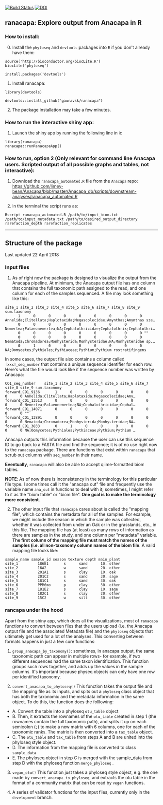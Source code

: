 [![Build Status](https://travis-ci.org/gauravsk/ranacapa.svg?branch=master)](https://travis-ci.org/gauravsk/ranacapa)     [![DOI](https://zenodo.org/badge/117275741.svg)](https://zenodo.org/badge/latestdoi/117275741)



## ranacapa: Explore output from Anacapa in R

### How to install:

0. Install the `phyloseq` and `devtools` packages into `R` if you don't already have them:  
```
source('http://bioconductor.org/biocLite.R')
biocLite('phyloseq')

install.packages('devtools')
```

1. Install ranacapa:
```
library(devtools)

devtools::install_github("gauravsk/ranacapa")
```

2. The package installation may take a few minutes.


### How to run the interactive shiny app:
1. Launch the shiny app by running the following line in `R`:

```
library(ranacapa)
ranacapa::runRanacapaApp()
```


### How to run, option 2 (Only relevant for command line Anacapa users. Scripted output of all possible graphs and tables, not interactive):
1. Download the `ranacapa_automated.R` file from the `Anacapa` repo: https://github.com/limey-bean/Anacapa/blob/master/Anacapa_db/scripts/downstream-analyses/ranacapa_automated.R

2. In the terminal the script runs as:

```
Rscript ranacapa_automated.R /path/to/input_biom.txt /path/to/input_metadata.txt /path/to/desired_output_directory rarefaction_depth rarefaction_replicates
```


------------------------

## Structure of the package  


Last updated 22 April 2018

### Input files

1. As of right now the package is designed to visualize the output from the Anacapa pipeline. At minimum, the Anacapa output file has one column that contains the full taxonomic path assigned to the read, and one column for each of the samples sequenced. A file may look something like this:

```
site_1 site_2 site_3 site_4 site_5 site_6 site_7 site_8 site_9 sum.taxonomy                                                         
      1      0      0      0      0      0      0      0      0 Annelida;Clitellata;Haplotaxida;Megascolecidae;Amynthas;Amynthas sze…
      0      0      0      0      0      0      0      0      0 Nemertea;Palaeonemertea;NA;Cephalothricidae;Cephalothrix;Cephalothri…
      0      0      0      0      0      0      0      0      0 ""                                                                   
      0      0      0      0      0      0      0      0      0 Nematoda;Chromadorea;Monhysterida;Monhysteridae;NA;Monhysteridae sp.…
      0      1      0      0      0      0      0      0      0 NA;Oomycetes;Pythiales;Pythiaceae;Pythium;Pythium rostratifingens    
```

In some cases, the output file also contains a column called `[xxx]_seq_number` that contains a unique sequence identifier for each row. Here's what the file would look like if the sequence number was written by Anacapa:

```
CO1_seq_number    site_1 site_2 site_3 site_4 site_5 site_6 site_7 site_8 site_9 sum.taxonomy                                       
forward_CO1_9136       1      0      0      0      0      0      0      0      0 Annelida;Clitellata;Haplotaxida;Megascolecidae;Amy…
forward_CO1_13513      0      0      0      0      0      0      0      0      0 Nemertea;Palaeonemertea;NA;Cephalothricidae;Cephal…
forward_CO1_14071      0      0      0      0      0      0      0      0      0 ""                                                 
forward_CO1_13891      0      0      0      0      0      0      0      0      0 Nematoda;Chromadorea;Monhysterida;Monhysteridae;NA…
forward_CO1_3833       0      1      0      0      0      0      0      0      0 NA;Oomycetes;Pythiales;Pythiaceae;Pythium;Pythium …
```

Anacapa outputs this information because the user can use this sequence ID to go back to a FASTA file and find the sequence; it is of no use right now to the `ranacapa` package. There are functions that exist within `ranacapa` that scrub out columns with `seq_number` in their name.

**Eventually**, `ranacapa` will also be able to accept qiime-formatted biom tables. 

**NOTE**: As of now there is inconsistency in the terminology for this particular file type. I some times call it the "anacapa out" file and frequently use the variable name `ana_out` in functions to deal with it; sometimes, I might refer to it as the "biom table" or "biom file". **One goal is to make the terminology more consistent**.  

2. The other input file that `ranacapa` cares about is called the "mapping file", which contains the metadata for all of the samples. For example, we might include the season in which the sample was collected, whether it was collected from under an Oak or in the grasslands, etc., in this file. The mapping file has (at least) as many rows of information as there are samples in the study, and one column per "metadata" variable. **The first column of the mapping file must match the names of the samples (i.e. all non-taxonomy column names of the biom file**. A valid mapping file looks like:

```
sample_name sample_id season texture depth main_plant
site_1         186B1       s      sand      10. other     
site_2         16A2        w      sand      20. other     
site_3         201A1       s      clay      10. oak       
site_4         201C2       s      sand      30. sage      
site_5         181C1       s      sand      30. oak       
site_6         PPM6mo      p      clay      30. other     
site_7         181B2       s      clay      10. sage      
site_8         182C1       s      clay      20. other     
site_9         15C2        w      silt      30. other     
```

### rancapa under the hood

Apart from the shiny app, which does all the visualizations, most of `ranacapa` functions to convert between files that the users upload (i.e. the Anacapa output file and the associated Metadata file) and the `phyloseq` objects that ultimately get used for a lot of the analyses. This converting between formats happens in just a few core functions:  

1. `group_anacapa_by_taxonomy()`: sometimes, in anacapa output, the same taxonomic path can appear in multiple rows- for example, if two different sequences had the same taxon identification. This function groups such rows together, and adds up the values in the sample columns. It's important because physeq objects can only have one row per identified taxonomy.

2. `convert_anacapa_to_phyloseq()` This function takes the output file and the mapping file as its inputs, and spits out a `phyloseq` class object that has both the taxonomic and the metadata information in the same object. To do this, the function does the folllowing:   

- A. Convert the table into a phyloseq `otu_table` object   
- B. Then, it extracts the rownames of the `otu_table` created in step 1 (the rownames contain the full taxonomic path), and splits it up on each semicolon (`;`) to make a new matrix with 6 columns, one for each of the taxonomic ranks. The matrix is then converted into a `tax_table` object.  
- C. The `otu_table` and `tax_table` from steps A and B are united into the phyloseq style object.  
- D. The information from the mapping file is converted to class `sample_data`
- E. The phyloseq object in step C is merged with the sample_data from step D with the phyloseq function `merge_phyloseq`  .

3. `vegan_otu()` This function just takes a phyloseq style object, e.g. the one made by `convert_anacapa_to_phyloseq`, and extracts the otu table in the format of a community matrix that can be read by `vegan` functions. 

4. A series of validator functions for the input files, currently only in the `development` branch.

